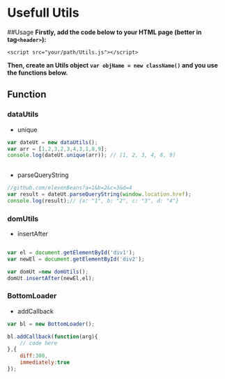# Usefull Utils
##Usage
**Firstly, add the code below to your HTML page (better in tag`<header>`):**

`<script src="your/path/Utils.js"></script>
`

**Then, create an Utils object `var objName = new className()` and you use the functions below.**

## Function

### dataUtils
+ unique

```js
var dateUt = new dataUtils();
var arr = [1,2,3,2,3,4,3,1,8,9];
console.log(dateUt.unique(arr)); // [1, 2, 3, 4, 8, 9]
	
```

+ parseQueryString 

```js
//github.com/elevenBeans?a=1&b=2&c=3&d=4
var result = dateUt.parseQueryString(window.location.href); 
console.log(result);// {a: "1", b: "2", c: "3", d: "4"}
```

### domUtils
+ insertAfter

```js

var el = document.getElementById('div1');
var newEl = document.getElementById('div2');

var domUt =new domUtils();
domUt.insertAfter(newEl,el);
```

### BottomLoader
+ addCallback

```js
var bl = new BottomLoader();

bl.addCallback(function(arg){
	// code here
},{
	diff:300,
	immediately:true
});
```
